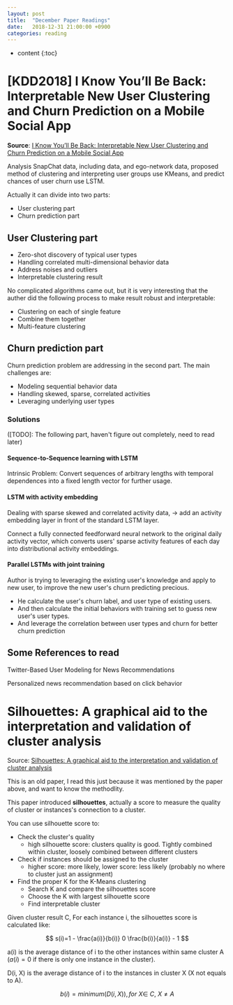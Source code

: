 ```yaml
---
layout: post
title:  "December Paper Readings"
date:   2018-12-31 21:00:00 +0900
categories: reading
---
```


* content
{:toc}

# [KDD2018] I Know You’ll Be Back: Interpretable New User Clustering and Churn Prediction on a Mobile Social App

**Source**: [I Know You’ll Be Back: Interpretable New User Clustering and Churn Prediction on a Mobile Social App](https://www.kdd.org/kdd2018/accepted-papers/view/i-know-youll-be-back-interpretable-new-user-clustering-and-churn-prediction)

Analysis SnapChat data, including data, and ego-network data, proposed method of clustering and interpreting user groups use KMeans, and predict chances of user churn use LSTM.

Actually it can divide into two parts:

- User clustering part
- Churn prediction part

## User Clustering part

- Zero-shot discovery of typical user types
- Handling correlated multi-dimensional behavior data
- Address noises and outliers
- Interpretable clustering result


No complicated algorithms came out, but it is very interesting that the auther did the following process to make result robust and interpretable:

- Clustering on each of single feature
- Combine them together
- Multi-feature clustering


## Churn prediction part

Churn prediction problem are addressing in the second part. The main challenges are:

- Modeling sequential behavior data
- Handling skewed, sparse, correlated activities
- Leveraging underlying user types

### Solutions

([TODO]: The following part, haven't figure out completely, need to read later)

#### Sequence-to-Sequence learning with LSTM

Intrinsic Problem: Convert sequences of arbitrary lengths with temporal dependences into a fixed length vector for further usage.

#### LSTM with activity embedding

Dealing with sparse skewed and correlated activity data, -> add an activity embedding layer in front of the standard LSTM layer.

Connect a fully connected feedforward neural network to the original daily activity vector, which converts users' sparse activity features of each day into distributional activity embeddings.

#### Parallel LSTMs with joint training

Author is trying to leveraging the existing user's knowledge and apply to new user, to improve the new user's churn predicting precious.

- He calculate the user's churn label, and user type of existing users.
- And then calculate the initial behaviors with training set to guess new user's user types.
- And leverage the correlation between user types and churn for better churn prediction


## Some References to read

Twitter-Based User Modeling for News Recommendations

Personalized news recommendation based on click behavior


# Silhouettes: A graphical aid to the interpretation and validation of cluster analysis

Source: [Silhouettes: A graphical aid to the interpretation and validation of cluster analysis](https://www.sciencedirect.com/science/article/pii/0377042787901257)


This is an old paper, I read this just because it was mentioned by the paper above, and want to know the methodlity.

This paper introduced **silhouettes**, actually a score to measure the quality of cluster or instances's connection to a cluster.

You can use silhouette score to:

- Check the cluster's quality
  - high silhouette score: clusters quality is good. Tightly combined within cluster, loosely combined between different clusters
- Check if instances should be assigned to the cluster
  - higher score: more likely, lower score: less likely (probably no where to cluster just an assignment)
- Find the proper K for the K-Means clustering
  - Search K and compare the silhouettes score
  - Choose the K with largest silhouette score
  - Find interpretable cluster

Given cluster result C, For each instance i, the silhouettes score is calculated like:

$$
s(i)=1 - \frac{a(i)}{b(i)}
0
\frac{b(i)}{a(i)} - 1
$$

a(i) is the average distance of i to the other instances within same cluster A ($a(i)=0$ if there is only one instance in the cluster).

D(i, X) is the average distance of i to the instances in cluster X (X not equals to A).

$$b(i)=minimum(D(i, X)), for\ X\in\ C,\ X\neq A$$
